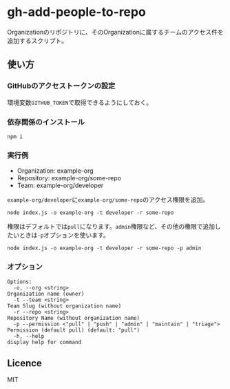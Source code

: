 # gh-add-people-to-repo
Organizationのリポジトリに、そのOrganizationに属するチームのアクセス件を追加するスクリプト。  

## 使い方

### GitHubのアクセストークンの設定
環境変数`GITHUB_TOKEN`で取得できるようにしておく。  

### 依存関係のインストール

```
npm i
```

### 実行例

- Organization: example-org
- Repository: example-org/some-repo
- Team: example-org/developer

`example-org/developer`に`example-org/some-repo`のアクセス権限を追加。  

```
node index.js -o example-org -t developer -r some-repo 
```

権限はデフォルトでは`pull`になります。`admin`権限など、その他の権限で追加したいときは`-p`オプションを使います。

```
node index.js -o example-org -t developer -r some-repo -p admin
```

### オプション
```
Options:
  -o, --org <string>                                                   Organization name (owner)
  -t --team <string>                                                   Team Slug (without organization name)
  -r --repo <string>                                                   Repository Name (without organization name)
  -p --permission <"pull" | "push" | "admin" | "maintain" | "triage">  Permission (default pull) (default: "pull")
  -h, --help                                                           display help for command
```

## Licence
MIT
